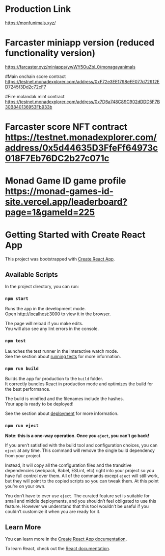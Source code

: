 # Production Link

https://monfunimals.xyz/

# Farcaster miniapp version (reduced functionality version)

https://farcaster.xyz/miniapps/ywWY5OuZbl_0/monagayanimals


#Main onchain score contract https://testnet.monadexplorer.com/address/0xF72e3EE1798eEE077d72912ED7245f3Dd2c72cF7

#Fire molandak mint contract https://testnet.monadexplorer.com/address/0x7D6a748C89C902dDDD5F7B30B840136953Fb933b

# Farcaster score NFT contract https://testnet.monadexplorer.com/address/0x5d44635D3FfeFf64973c018F7Eb76DC2b27c071c

# Monad Game ID game profile https://monad-games-id-site.vercel.app/leaderboard?page=1&gameId=225


# Getting Started with Create React App

This project was bootstrapped with [Create React App](https://github.com/facebook/create-react-app).

## Available Scripts

In the project directory, you can run:

### `npm start`

Runs the app in the development mode.\
Open [http://localhost:3000](http://localhost:3000) to view it in the browser.

The page will reload if you make edits.\
You will also see any lint errors in the console.

### `npm test`

Launches the test runner in the interactive watch mode.\
See the section about [running tests](https://facebook.github.io/create-react-app/docs/running-tests) for more information.

### `npm run build`

Builds the app for production to the `build` folder.\
It correctly bundles React in production mode and optimizes the build for the best performance.

The build is minified and the filenames include the hashes.\
Your app is ready to be deployed!

See the section about [deployment](https://facebook.github.io/create-react-app/docs/deployment) for more information.

### `npm run eject`

**Note: this is a one-way operation. Once you `eject`, you can’t go back!**

If you aren’t satisfied with the build tool and configuration choices, you can `eject` at any time. This command will remove the single build dependency from your project.

Instead, it will copy all the configuration files and the transitive dependencies (webpack, Babel, ESLint, etc) right into your project so you have full control over them. All of the commands except `eject` will still work, but they will point to the copied scripts so you can tweak them. At this point you’re on your own.

You don’t have to ever use `eject`. The curated feature set is suitable for small and middle deployments, and you shouldn’t feel obligated to use this feature. However we understand that this tool wouldn’t be useful if you couldn’t customize it when you are ready for it.

## Learn More

You can learn more in the [Create React App documentation](https://facebook.github.io/create-react-app/docs/getting-started).

To learn React, check out the [React documentation](https://reactjs.org/).
